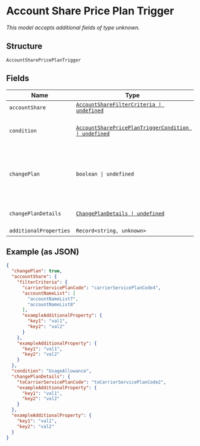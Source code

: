 
# Account Share Price Plan Trigger

*This model accepts additional fields of type unknown.*

## Structure

`AccountSharePricePlanTrigger`

## Fields

| Name | Type | Tags | Description |
|  --- | --- | --- | --- |
| `accountShare` | [`AccountShareFilterCriteria \| undefined`](../../doc/models/account-share-filter-criteria.md) | Optional | - |
| `condition` | [`AccountSharePricePlanTriggerCondition \| undefined`](../../doc/models/containers/account-share-price-plan-trigger-condition.md) | Optional | This is a container for any-of cases. |
| `changePlan` | `boolean \| undefined` | Optional | a flag to set if the trigger changes service plans, true, or not, false |
| `changePlanDetails` | [`ChangePlanDetails \| undefined`](../../doc/models/change-plan-details.md) | Optional | The service plan code to switch to |
| `additionalProperties` | `Record<string, unknown>` | Optional | - |

## Example (as JSON)

```json
{
  "changePlan": true,
  "accountShare": {
    "filterCriteria": {
      "carrierServicePlanCode": "carrierServicePlanCode4",
      "accountNameList": [
        "accountNameList7",
        "accountNameList8"
      ],
      "exampleAdditionalProperty": {
        "key1": "val1",
        "key2": "val2"
      }
    },
    "exampleAdditionalProperty": {
      "key1": "val1",
      "key2": "val2"
    }
  },
  "condition": "UsageAllowance",
  "changePlanDetails": {
    "toCarrierServicePlanCode": "toCarrierServicePlanCode2",
    "exampleAdditionalProperty": {
      "key1": "val1",
      "key2": "val2"
    }
  },
  "exampleAdditionalProperty": {
    "key1": "val1",
    "key2": "val2"
  }
}
```

